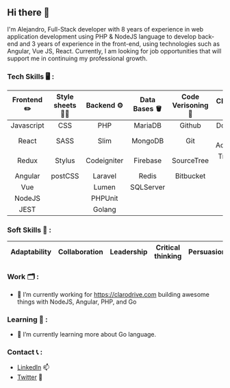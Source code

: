 ## Hi there 👋

I'm Alejandro, Full-Stack developer with 8 years of experience in web application development using PHP & NodeJS language to develop back-end and 3 years of experience in the front-end, using technologies such as Angular, Vue JS, React. Currently, I am looking for job opportunities that will support me in continuing my professional growth.

### Tech Skills 🖥 :

| Frontend ✏️ | Style sheets 💅🏽 | Backend ⚙️| Data Bases 🪣 | Code Verisoning 📂 | CI / CD 🔩  | Project Management 📅 |
| :--:   	   | :--:	  	    | :--:        | :--:       | :--: 	      	 | :--:       | :--:               |
| Javascript | CSS    	    | PHP         | MariaDB    | Github          | Docker     | SCRUM              |
| React      | SASS   	    | Slim        | MongoDB    | Git             | GH Actions | Agile              |
| Redux      | Stylus 	    | Codeigniter | Firebase   | SourceTree      | Travis CI  | PMI                |                  
| Angular    | postCSS	    | Laravel     | Redis      | Bitbucket       |            |                    |
| Vue        | 		  	      | Lumen       | SQLServer  |                 |            |                    |
| NodeJS     |		  	      | PHPUnit     |            |                 |            |                    |
| JEST       |		    	    | Golang      |            |                 |            |                    |

### Soft Skills 👤 :

| Adaptability | Collaboration | Leadership | Critical thinking | Persuasion |
| :----------: | :----------:  | :--------: | :---------------: | :--------: |

### Work 🗂 :

  - 🔭 I’m currently working for https://clarodrive.com building awesome things with NodeJS, Angular, PHP, and Go

### Learning 📓 :
  - 🌱 I’m currently learning more about Go language.

### Contact 📞 :

- [LinkedIn](https://www.linkedin.com/in/alejandro-cortez/) 📫 
- [Twitter](https://twitter.com/ziker_on) 🐤
